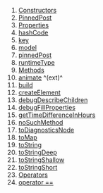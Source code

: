 1.  [Constructors](./PinnedPost-class#constructors.md)
2.  [PinnedPost](./PinnedPost/PinnedPost.md)
3.  [Properties](./PinnedPost-class#instance-properties.md)
4.  [hashCode](https://api.flutter.dev/flutter/widgets/Widget/hashCode.html)
5.  [key](https://api.flutter.dev/flutter/widgets/Widget/key.html)
6.  [model](./PinnedPost/model.md)
7.  [pinnedPost](./PinnedPost/PinnedPost.md)
8.  [runtimeType](https://api.flutter.dev/flutter/dart-core/Object/runtimeType.html)
9.  [Methods](./PinnedPost-class#instance-methods.md)
10. [animate](https://pub.dev/documentation/flutter_animate/4.5.0/flutter_animate/AnimateWidgetExtensions/animate.html)
    ^(ext)^
11. [build](./PinnedPost/build.md)
12. [createElement](https://api.flutter.dev/flutter/widgets/StatelessWidget/createElement.html)
13. [debugDescribeChildren](https://api.flutter.dev/flutter/foundation/DiagnosticableTree/debugDescribeChildren.html)
14. [debugFillProperties](https://api.flutter.dev/flutter/widgets/Widget/debugFillProperties.html)
15. [getTimeDifferenceInHours](./PinnedPost/getTimeDifferenceInHours.md)
16. [noSuchMethod](https://api.flutter.dev/flutter/dart-core/Object/noSuchMethod.html)
17. [toDiagnosticsNode](https://api.flutter.dev/flutter/foundation/DiagnosticableTree/toDiagnosticsNode.html)
18. [toMap](./PinnedPost/toMap.md)
19. [toString](https://api.flutter.dev/flutter/foundation/Diagnosticable/toString.html)
20. [toStringDeep](https://api.flutter.dev/flutter/foundation/DiagnosticableTree/toStringDeep.html)
21. [toStringShallow](https://api.flutter.dev/flutter/foundation/DiagnosticableTree/toStringShallow.html)
22. [toStringShort](https://api.flutter.dev/flutter/widgets/Widget/toStringShort.html)
23. [Operators](./PinnedPost-class#operators.md)
24. [operator
    ==](https://api.flutter.dev/flutter/widgets/Widget/operator_equals.html)
